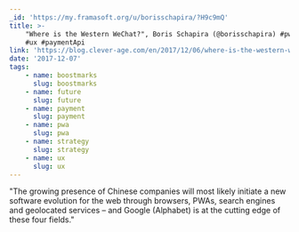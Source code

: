 ```yaml
---
_id: 'https://my.framasoft.org/u/borisschapira/?H9c9mQ'
title: >-
    "Where is the Western WeChat?", Boris Schapira (@borisschapira) #pwa #amp
    #ux #paymentApi
link: 'https://blog.clever-age.com/en/2017/12/06/where-is-the-western-wechat/'
date: '2017-12-07'
tags:
    - name: boostmarks
      slug: boostmarks
    - name: future
      slug: future
    - name: payment
      slug: payment
    - name: pwa
      slug: pwa
    - name: strategy
      slug: strategy
    - name: ux
      slug: ux
---
```


<div class="markdown"><p>&quot;The growing presence of Chinese companies will most likely initiate a new software evolution for the web through browsers, PWAs, search engines and geolocated services – and Google (Alphabet) is at the cutting edge of these four fields.&quot;
</p></div>
